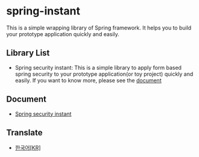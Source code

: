 # spring-instant
This is a simple wrapping library of Spring framework. It helps you to build your prototype application quickly and easily.

## Library List
- Spring security instant: This is a simple library to apply form based spring security to your prototype application(or toy project) quickly and easily. If you want to know more, please see the [document](https://github.com/ByungJun25/spring-instant/tree/main/spring-security-instant)

## Document
- [Spring security instant](https://github.com/ByungJun25/spring-instant/tree/main/spring-security-instant)

## Translate
- [한국어[KR]](https://github.com/ByungJun25/spring-instant/blob/main/README_KR.md)
